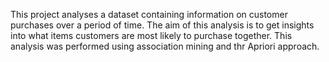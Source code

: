 This project analyses a dataset containing information on customer purchases over a period
of time. The aim of this analysis is to get insights into what items customers are most likely to purchase
together. This analysis was performed using association mining and thr Apriori approach.
